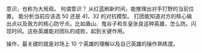 意识，也称为大局观。
何谓意识？
从红蓝刷新时间，能推理出对手打野的当前位置。
能分析当前应该选 50 还是 41，32 的对抗模型。
打团能知道对方的核心输出点以及我方的核心防守点。比如盾山、鬼谷子和东皇张良这种英雄，怎么防。闪现时间。这些英雄能对团队的成败，起到关键作用。

操作，最关键的就是对场上 10 个英雄的理解以及自己英雄的操作熟练度。
